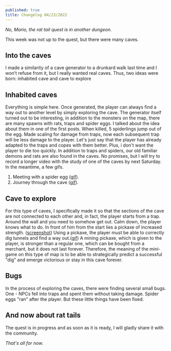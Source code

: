 ```yaml
---
published: true
title: Changelog 04/23/2022
---
```

_No, Mario, the rat tail quest is in another dungeon._

This week was not up to the quest, but there were many caves.

## Into the caves

I made a similarity of a cave generator to a drunkard walk last time and I won’t refuse from it, but I really wanted real caves.
Thus, two ideas were born: inhabited cave and cave to explore

## Inhabited caves

Everything is simple here. Once generated, the player can always find a way out to another level by simply exploring the cave.
The generator itself turned out to be interesting, in addition to the monsters on the map, there are many spawns with rats, traps and spider eggs. I talked about the idea about them in one of the first posts. When killed, 5 spiderlings jump out of the egg.
Made scaling for damage from traps, now each subsequent trap will be less damage to the player. Let's just say that the player has already adapted to the traps and copes with them better. Plus, i don't want the player to die too quickly.
In addition to traps and spiders, our old familiar demons and rats are also found in the caves. No promises, but I will try to record a longer video with the study of one of the caves by next Saturday. In the meantime, a few gifs.

1. Meeting with a spider egg ([gif](https://izrl.xyz/images/spider-egg2.gif)).
2. Journey through the cave ([gif](https://izrl.xyz/images/cave-explore2.gif)).

## Cave to explore

For this type of caves, I specifically made it so that the sections of the cave are not connected to each other and, in fact, the player starts from a trap. Around the wall and you need to somehow get out.
Calm down, the player knows what to do. In front of him from the start lies a pickaxe of increased strength. ([screenshot](https://izrl.xyz/images/pickaxe-cave.png))
Using a pickaxe, the player must be able to correctly dig tunnels and find a way out.([gif](https://izrl.xyz/images/mining-cave2.gif)) 
A mining pickaxe, which is given to the player, is stronger than a regular one, which can be bought from a merchant, but it does not last forever. Therefore, the meaning of the mini-game on this type of map is to be able to strategically predict a successful "dig" and emerge victorious or stay in this cave forever.

## Bugs

In the process of exploring the caves, there were finding several small bugs. One - NPCs fell into traps and spent them without taking damage. Spider eggs "ran" after the player. But these little things have been fixed.

## And now about rat tails

The quest is in progress and as soon as it is ready, I will gladly share it with the community.

_That's all for now._

